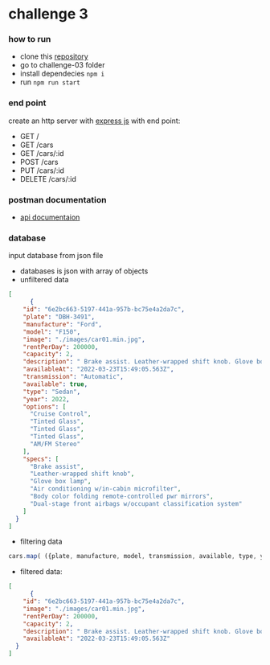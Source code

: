 # challenge 3

### how to run
- clone this [repository](https://github.com/hasyimashari/binar-challenge.git)
- go to challenge-03 folder
- install dependecies `npm i`
- run `npm run start`

### end point
create an http server with [express js](https://expressjs.com/) with end point:
- GET /
- GET /cars
- GET /cars/:id
- POST /cars
- PUT /cars/:id
- DELETE /cars/:id

### postman documentation
- [api documentaion](https://www.postman.com/mission-observer-52095416/workspace/binar-challenge/collection/29693475-74147dde-9da1-4b27-8a90-6543eb1c9b17?action=share&creator=29693475)

### database
input database from json file
- databases is json with array of objects
- unfiltered data
``` JSON
[
      {
    "id": "6e2bc663-5197-441a-957b-bc75e4a2da7c",
    "plate": "DBH-3491",
    "manufacture": "Ford",
    "model": "F150",
    "image": "./images/car01.min.jpg",
    "rentPerDay": 200000,
    "capacity": 2,
    "description": " Brake assist. Leather-wrapped shift knob. Glove box lamp. Air conditioning w/in-cabin microfilter.",
    "availableAt": "2022-03-23T15:49:05.563Z",
    "transmission": "Automatic",
    "available": true,
    "type": "Sedan",
    "year": 2022,
    "options": [
      "Cruise Control",
      "Tinted Glass",
      "Tinted Glass",
      "Tinted Glass",
      "AM/FM Stereo"
    ],
    "specs": [
      "Brake assist",
      "Leather-wrapped shift knob",
      "Glove box lamp",
      "Air conditioning w/in-cabin microfilter",
      "Body color folding remote-controlled pwr mirrors",
      "Dual-stage front airbags w/occupant classification system"
    ]
  }
]
```

- filtering data
``` JavaScript
cars.map( ({plate, manufacture, model, transmission, available, type, year, options, specs, ...rest}) => rest)

```

- filtered data:
``` JSON
[
      {
    "id": "6e2bc663-5197-441a-957b-bc75e4a2da7c",
    "image": "./images/car01.min.jpg",
    "rentPerDay": 200000,
    "capacity": 2,
    "description": " Brake assist. Leather-wrapped shift knob. Glove box lamp. Air conditioning w/in-cabin microfilter.",
    "availableAt": "2022-03-23T15:49:05.563Z"
  }
]
```
